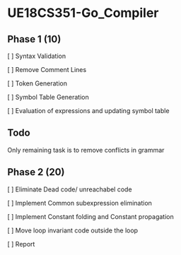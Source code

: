 # UE18CS351-Go_Compiler

## Phase 1 (10)
[ ] Syntax Validation

[ ] Remove Comment Lines

[ ] Token Generation

[ ] Symbol Table Generation

[ ] Evaluation of expressions and updating symbol table

## Todo
Only remaining task is to remove conflicts in grammar

## Phase 2 (20)
[ ] Eliminate Dead code/ unreachabel code

[ ] Implement Common subexpression elimination

[ ] Implement Constant folding and Constant propagation

[ ] Move loop invariant code outside the loop

[ ] Report
